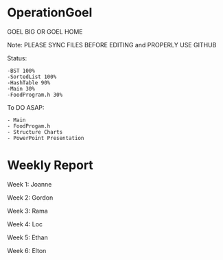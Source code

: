 OperationGoel
=============

GOEL BIG OR GOEL HOME

Note: PLEASE SYNC FILES BEFORE EDITING and PROPERLY USE GITHUB

Status:

	-BST 100%
	-SortedList 100%
	-HashTable 90%
	-Main 30%
	-FoodProgram.h 30%
	
	
To DO ASAP:

	- Main
	- FoodProgam.h
	- Structure Charts
	- PowerPoint Presentation


Weekly Report
=============

Week 1: Joanne

Week 2: Gordon

Week 3: Rama

Week 4: Loc

Week 5: Ethan

Week 6: Elton
